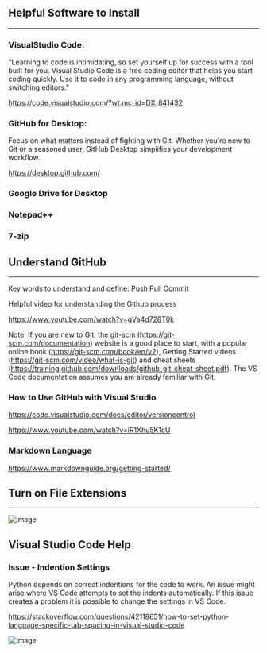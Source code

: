 ## Helpful Software to Install
---
### VisualStudio Code:
"Learning to code is intimidating, so set yourself up for success with a tool built for you. 
Visual Studio Code is a free coding editor that helps you start coding quickly. 
Use it to code in any programming language, without switching editors."

https://code.visualstudio.com/?wt.mc_id=DX_841432

### GitHub for Desktop:
Focus on what matters instead of fighting with Git. 
Whether you're new to Git or a seasoned user, GitHub Desktop simplifies your development workflow.

https://desktop.github.com/

### Google Drive for Desktop

### Notepad++

### 7-zip

## Understand GitHub
---
Key words to understand and define:
Push
Pull
Commit

Helpful video for understanding the Github process

https://www.youtube.com/watch?v=gVa4d728T0k

Note: If you are new to Git, the git-scm (https://git-scm.com/documentation) website is a good place to start, with a popular online book (https://git-scm.com/book/en/v2), 
Getting Started videos (https://git-scm.com/video/what-is-git) and cheat sheets (https://training.github.com/downloads/github-git-cheat-sheet.pdf). 
The VS Code documentation assumes you are already familiar with Git.

### How to Use GitHub with Visual Studio

https://code.visualstudio.com/docs/editor/versioncontrol

https://www.youtube.com/watch?v=iR1Xhu5K1cU

### Markdown Language

https://www.markdownguide.org/getting-started/

## Turn on File Extensions
---

![image](https://user-images.githubusercontent.com/5131566/150422462-fc33e914-9720-41fe-9fa2-c39eaaa30a7c.png)

## Visual Studio Code Help
### Issue - Indention Settings
Python depends on correct indentions for the code to work. An issue might arise where VS Code attempts to set the indents automatically. If this issue creates a problem it is possible to change the settings in VS Code.

https://stackoverflow.com/questions/42118651/how-to-set-python-language-specific-tab-spacing-in-visual-studio-code

![image](https://user-images.githubusercontent.com/5131566/151396820-197fc2ec-acad-4b2c-84e6-ea897e63cfed.png)



